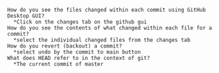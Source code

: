     How do you see the files changed within each commit using GitHub Desktop GUI?
      *Click on the changes tab on the github gui
    How do you see the contents of what changed within each file for a commit?
      *select the individual changed files from the changes tab 
    How do you revert (backout) a commit?
      *select undo by the commit to main button
    What does HEAD refer to in the context of git?
      *The current commit of master
